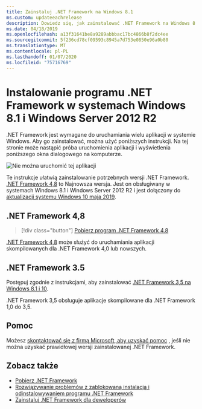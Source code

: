 ```yaml
---
title: Zainstaluj .NET Framework na Windows 8.1
ms.custom: updateeachrelease
description: Dowiedz się, jak zainstalować .NET Framework na Windows 8.1
ms.date: 04/18/2019
ms.openlocfilehash: a13f31641be8a9289abbbac17bc4866b8f2dc4ee
ms.sourcegitcommit: 5f236cd78cf09593c8945a7d753e0850e96a0b80
ms.translationtype: MT
ms.contentlocale: pl-PL
ms.lasthandoff: 01/07/2020
ms.locfileid: "75716769"
---
```

# <a name="install-the-net-framework-on-windows-81-and-windows-server-2012-r2"></a>Instalowanie programu .NET Framework w systemach Windows 8.1 i Windows Server 2012 R2

.NET Framework jest wymagane do uruchamiania wielu aplikacji w systemie Windows. Aby go zainstalować, można użyć poniższych instrukcji. Na tej stronie może nastąpić próba uruchomienia aplikacji i wyświetlenia poniższego okna dialogowego na komputerze.

![Nie można uruchomić tej aplikacji](./media/this-application-could-not-be-started.png)

Te instrukcje ułatwią zainstalowanie potrzebnych wersji .NET Framework. [.NET Framework 4,8](https://github.com/Microsoft/dotnet/tree/master/releases/net48) to Najnowsza wersja. Jest on obsługiwany w systemach Windows 8.1 i Windows Server 2012 R2 i jest dołączony do [aktualizacji systemu Windows 10 maja 2019](https://support.microsoft.com/help/4028685/windows-10-get-the-update).

## <a name="net-framework-48"></a>.NET Framework 4,8

> [!div class="button"]
> [Pobierz program .NET Framework 4.8](https://dotnet.microsoft.com/download/dotnet-framework/net48)

[.NET Framework 4,8](https://github.com/Microsoft/dotnet/tree/master/releases/net48) może służyć do uruchamiania aplikacji skompilowanych dla .NET Framework 4,0 lub nowszych.

## <a name="net-framework-35"></a>.NET Framework 3.5

Postępuj zgodnie z instrukcjami, aby zainstalować [.NET Framework 3,5 na Windows 8.1 i 10](dotnet-35-windows-10.md).

.NET Framework 3,5 obsługuje aplikacje skompilowane dla .NET Framework 1,0 do 3,5.

## <a name="help"></a>Pomoc

Możesz [skontaktować się z firmą Microsoft, aby uzyskać pomoc](mailto:dotnet-install-help@service.microsoft.com?subject=Install-Help) , jeśli nie można uzyskać prawidłowej wersji zainstalowanej .NET Framework.

## <a name="see-also"></a>Zobacz także

- [Pobierz .NET Framework](https://dotnet.microsoft.com/download)
- [Rozwiązywanie problemów z zablokowaną instalacją i odinstalowywaniem programu .NET Framework](troubleshoot-blocked-installations-and-uninstallations.md)
- [Zainstaluj .NET Framework dla deweloperów](guide-for-developers.md)
